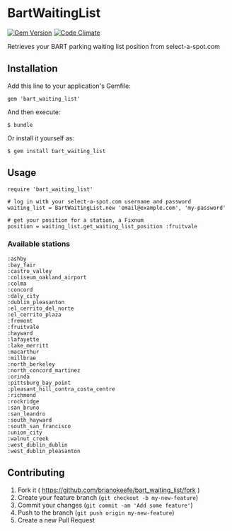 # BartWaitingList
[![Gem Version](https://badge.fury.io/rb/bart_waiting_list.svg)](http://badge.fury.io/rb/bart_waiting_list)
[![Code Climate](https://codeclimate.com/github/brianokeefe/bart_waiting_list/badges/gpa.svg)](https://codeclimate.com/github/brianokeefe/bart_waiting_list)

Retrieves your BART parking waiting list position from select-a-spot.com

## Installation

Add this line to your application's Gemfile:

    gem 'bart_waiting_list'

And then execute:

    $ bundle

Or install it yourself as:

    $ gem install bart_waiting_list

## Usage

    require 'bart_waiting_list'

    # log in with your select-a-spot.com username and password
    waiting_list = BartWaitingList.new 'email@example.com', 'my-password'

    # get your position for a station, a Fixnum
    position = waiting_list.get_waiting_list_position :fruitvale

### Available stations

    :ashby
    :bay_fair
    :castro_valley
    :coliseum_oakland_airport
    :colma
    :concord
    :daly_city
    :dublin_pleasanton
    :el_cerrito_del_norte
    :el_cerrito_plaza
    :fremont
    :fruitvale
    :hayward
    :lafayette
    :lake_merritt
    :macarthur
    :millbrae
    :north_berkeley
    :north_concord_martinez
    :orinda
    :pittsburg_bay_point
    :pleasant_hill_contra_costa_centre
    :richmond
    :rockridge
    :san_bruno
    :san_leandro
    :south_hayward
    :south_san_francisco
    :union_city
    :walnut_creek
    :west_dublin_dublin
    :west_dublin_pleasanton

## Contributing

1. Fork it ( https://github.com/brianokeefe/bart_waiting_list/fork )
2. Create your feature branch (`git checkout -b my-new-feature`)
3. Commit your changes (`git commit -am 'Add some feature'`)
4. Push to the branch (`git push origin my-new-feature`)
5. Create a new Pull Request

